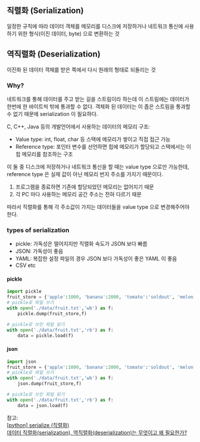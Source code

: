 ## 직렬화 (Serialization)

일정한 규칙에 따라 데이터 객체를 메모리를 디스크에 저장하거나 네트워크 통신에 사용하기 위한 형식(이진 데이터, byte) 으로 변환하는 것

## 역직렬화 (Deserialization)

이진화 된 데이터 객체를 받은 쪽에서 다시 원래의 형태로 되돌리는 것

### Why?

네트워크를 통해 데이터를 주고 받는 길을 스트림이라 하는데 이 스트림에는 데이터가 한번에 한 바이트씩 밖에 통과할 수 없다. 객체화 된 데이터는 이 좁은 스트림을 통과할 수 없기 때문에 serialization 이 필요하다.

C, C++, Java 등의 개발언어에서 사용하는 데이터의 메모리 구조:

- Value type:
  int, float, char 등 스택에 메모리가 쌓이고 직접 접근 가능
- Reference type:
  포인터 변수를 선언하면 힙에 메모리가 할당되고 스택에서는 이 힙 메모리를 참조하는 구조

이 둘 중 디스크에 저장하거나 네트워크 통신을 할 때는 value type 으로만 가능한데, reference type 은 실제 값이 아닌 메모리 번지 주소를 가지기 때문이다.

1. 프로그램을 종료하면 기존에 할당되었던 메모리는 없어지기 때문
2. 각 PC 마다 사용하는 메모리 공간 주소는 전혀 다르기 때문

따라서 직렬화를 통해 각 주소값이 가지는 데이터들을 value type 으로 변경해주어야 한다.

### types of serialization

- pickle: 가독성은 떨어지지만 직렬화 속도가 JSON 보다 빠름
- JSON: 가독성이 좋음
- YAML: 복잡한 설정 파일의 경우 JSON 보다 가독성이 좋은 YAML 이 좋음
- CSV etc

#### pickle

```python
import pickle
fruit_store = {'apple':1000, 'banana':2000, 'tomato':'soldout', 'melon':'5000'}
# pickle로 파일 쓰기
with open('./data/fruit.txt','wb') as f:
    pickle.dump(fruit_store,f)

# pickle로 쓰인 파일 읽기
with open('./data/fruit.txt','rb') as f:
    data = pickle.load(f)
```

#### json

```python
import json
fruit_store = {'apple':1000, 'banana':2000, 'tomato':'soldout', 'melon':'5000'}
# pickle로 파일 쓰기
with open('./data/fruit.txt','wb') as f:
    json.dump(fruit_store,f)

# pickle로 쓰인 파일 읽기
with open('./data/fruit.txt','rb') as f:
    data = json.load(f)
```

참고: <br>
[[python] serialize (직렬화)](https://itholic.github.io/python-serialize/) <br>
[데이터 직렬화(serialization), 역직렬화(deserialization)는 무엇이고 왜 필요한가?](https://hub1234.tistory.com/26) <br>
